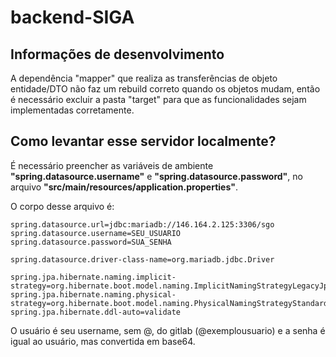 # backend-SIGA

## Informações de desenvolvimento

A dependência "mapper" que realiza as transferências de objeto entidade/DTO não faz um rebuild correto quando os objetos mudam, então é necessário excluir a pasta "target" para que as funcionalidades sejam implementadas corretamente.

## Como levantar esse servidor localmente?

É necessário preencher as variáveis de ambiente **"spring.datasource.username"** e **"spring.datasource.password"**, no arquivo **"src/main/resources/application.properties"**.

O corpo desse arquivo é:

    spring.datasource.url=jdbc:mariadb://146.164.2.125:3306/sgo
    spring.datasource.username=SEU_USUARIO
    spring.datasource.password=SUA_SENHA

    spring.datasource.driver-class-name=org.mariadb.jdbc.Driver
    
    spring.jpa.hibernate.naming.implicit-strategy=org.hibernate.boot.model.naming.ImplicitNamingStrategyLegacyJpaImpl
    spring.jpa.hibernate.naming.physical-strategy=org.hibernate.boot.model.naming.PhysicalNamingStrategyStandardImpl
    spring.jpa.hibernate.ddl-auto=validate

O usuário é seu username, sem @, do gitlab (@exemplousuario) e a senha é igual ao usuário, mas convertida em base64.

